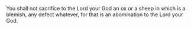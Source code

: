 You shall not sacrifice to the Lord your God an ox or a sheep in which is a blemish, any defect whatever, for that is an abomination to the Lord your God.
